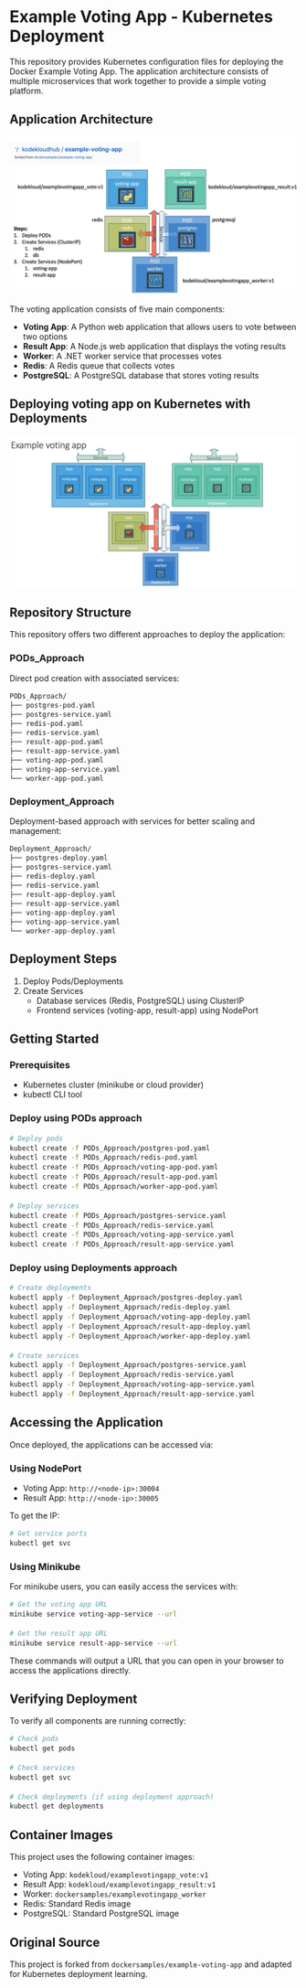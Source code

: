 # Example Voting App - Kubernetes Deployment

This repository provides Kubernetes configuration files for deploying the Docker Example Voting App. The application architecture consists of multiple microservices that work together to provide a simple voting platform.

## Application Architecture

![Example Voting App Architecture](./images/v1.png)

The voting application consists of five main components:

- **Voting App**: A Python web application that allows users to vote between two options
- **Result App**: A Node.js web application that displays the voting results
- **Worker**: A .NET worker service that processes votes
- **Redis**: A Redis queue that collects votes
- **PostgreSQL**: A PostgreSQL database that stores voting results

## Deploying voting app on Kubernetes with Deployments

![Voting App Kubernetes Components](./images/v2.png)

## Repository Structure

This repository offers two different approaches to deploy the application:

### PODs_Approach
Direct pod creation with associated services:
```
PODs_Approach/
├── postgres-pod.yaml
├── postgres-service.yaml
├── redis-pod.yaml
├── redis-service.yaml
├── result-app-pod.yaml
├── result-app-service.yaml
├── voting-app-pod.yaml
├── voting-app-service.yaml
└── worker-app-pod.yaml
```

### Deployment_Approach
Deployment-based approach with services for better scaling and management:
```
Deployment_Approach/
├── postgres-deploy.yaml
├── postgres-service.yaml
├── redis-deploy.yaml
├── redis-service.yaml
├── result-app-deploy.yaml
├── result-app-service.yaml
├── voting-app-deploy.yaml
├── voting-app-service.yaml
└── worker-app-deploy.yaml
```

## Deployment Steps

1. Deploy Pods/Deployments
2. Create Services
   - Database services (Redis, PostgreSQL) using ClusterIP
   - Frontend services (voting-app, result-app) using NodePort

## Getting Started

### Prerequisites
- Kubernetes cluster (minikube or cloud provider)
- kubectl CLI tool

### Deploy using PODs approach
```bash
# Deploy pods
kubectl create -f PODs_Approach/postgres-pod.yaml
kubectl create -f PODs_Approach/redis-pod.yaml 
kubectl create -f PODs_Approach/voting-app-pod.yaml
kubectl create -f PODs_Approach/result-app-pod.yaml
kubectl create -f PODs_Approach/worker-app-pod.yaml

# Deploy services
kubectl create -f PODs_Approach/postgres-service.yaml
kubectl create -f PODs_Approach/redis-service.yaml
kubectl create -f PODs_Approach/voting-app-service.yaml
kubectl create -f PODs_Approach/result-app-service.yaml
```

### Deploy using Deployments approach
```bash
# Create deployments
kubectl apply -f Deployment_Approach/postgres-deploy.yaml
kubectl apply -f Deployment_Approach/redis-deploy.yaml
kubectl apply -f Deployment_Approach/voting-app-deploy.yaml
kubectl apply -f Deployment_Approach/result-app-deploy.yaml
kubectl apply -f Deployment_Approach/worker-app-deploy.yaml

# Create services
kubectl apply -f Deployment_Approach/postgres-service.yaml
kubectl apply -f Deployment_Approach/redis-service.yaml
kubectl apply -f Deployment_Approach/voting-app-service.yaml
kubectl apply -f Deployment_Approach/result-app-service.yaml
```

## Accessing the Application

Once deployed, the applications can be accessed via:

### Using NodePort
- Voting App: `http://<node-ip>:30004`
- Result App: `http://<node-ip>:30005`

To get the IP:
```bash
# Get service ports
kubectl get svc
```

### Using Minikube
For minikube users, you can easily access the services with:
```bash
# Get the voting app URL
minikube service voting-app-service --url

# Get the result app URL
minikube service result-app-service --url
```

These commands will output a URL that you can open in your browser to access the applications directly.

## Verifying Deployment
To verify all components are running correctly:
```bash
# Check pods
kubectl get pods

# Check services
kubectl get svc

# Check deployments (if using deployment approach)
kubectl get deployments
```

## Container Images

This project uses the following container images:
- Voting App: `kodekloud/examplevotingapp_vote:v1`
- Result App: `kodekloud/examplevotingapp_result:v1`
- Worker: `dockersamples/examplevotingapp_worker`
- Redis: Standard Redis image
- PostgreSQL: Standard PostgreSQL image

## Original Source
This project is forked from `dockersamples/example-voting-app` and adapted for Kubernetes deployment learning.
